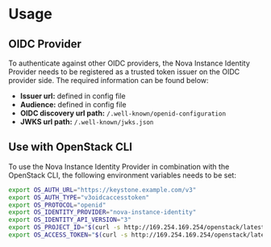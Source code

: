 # Usage

## OIDC Provider

To authenticate against other OIDC providers, the Nova Instance Identity Provider needs to be registered as a trusted token issuer on the OIDC provider side. The required information can be found below:

- **Issuer url:** defined in config file
- **Audience:** defined in config file
- **OIDC discovery url path:** `/.well-known/openid-configuration`
- **JWKS url path:** `/.well-known/jwks.json`

## Use with OpenStack CLI

To use the Nova Instance Identity Provider in combination with the OpenStack CLI, the following environment variables needs to be set:

```sh
export OS_AUTH_URL="https://keystone.example.com/v3"
export OS_AUTH_TYPE="v3oidcaccesstoken"
export OS_PROTOCOL="openid"
export OS_IDENTITY_PROVIDER="nova-instance-identity"
export OS_IDENTITY_API_VERSION="3"
export OS_PROJECT_ID="$(curl -s http://169.254.169.254/openstack/latest/meta_data.json | jq -r '.project_id')"
export OS_ACCESS_TOKEN="$(curl -s http://169.254.169.254/openstack/latest/vendor_data2.json | jq -r '.instance_identity.token')"
```
